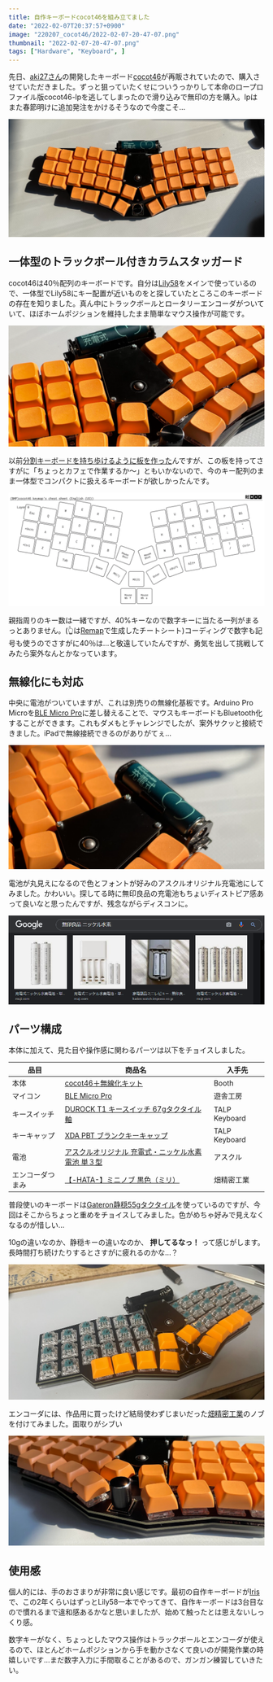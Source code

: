 ```yaml
---
title: 自作キーボードcocot46を組み立てました
date: "2022-02-07T20:37:57+0900"
image: "220207_cocot46/2022-02-07-20-47-07.png"
thumbnail: "2022-02-07-20-47-07.png"
tags: ["Hardware", "Keyboard", ]
---
```


先日、[aki27さん](https://twitter.com/aki27kbd?s=20)の開発したキーボード[cocot46](https://aki27.booth.pm/items/3217515)が再販されていたので、購入させていただきました。ずっと狙っていたくせについうっかりして本命のロープロファイル版cocot46-lpを逃してしまったので滑り込みで無印の方を購入。lpはまた春節明けに追加発注をかけるそうなので今度こそ…

![](2022-02-07-20-38-38.png)

## 一体型のトラックボール付きカラムスタッガード
cocot46は40％配列のキーボードです。自分は[Lily58](https://shop.yushakobo.jp/products/lily58-pro/)をメインで使っているので、一体型でLily58にキー配置が近いものをと探していたところこのキーボードの存在を知りました。真ん中にトラックボールとロータリーエンコーダがついていて、ほぼホームポジションを維持したまま簡単なマウス操作が可能です。

![](2022-02-07-20-47-07.png)

以前[分割キーボードを持ち歩けるように板を作った](../220203_keyboard_board/)んですが、この板を持ってさすがに「ちょっとカフェで作業するか～」ともいかないので、今のキー配列のまま一体型でコンパクトに扱えるキーボードが欲しかったんです。

![](2022-02-07-20-53-39.png)

親指周りのキー数は一緒ですが、40%キーなので数字キーに当たる一列がまるっとありません。(👆は[Remap](https://remap-keys.app/)で生成したチートシート)コーディングで数字も記号も使うのでさすがに40％は…と敬遠していたんですが、勇気を出して挑戦してみたら案外なんとかなっています。

## 無線化にも対応
中央に電池がついていますが、これは別売りの無線化基板です。Arduino Pro Microを[BLE Micro Pro](https://sekigon-gonnoc.github.io/BLE-Micro-Pro/)に差し替えることで、マウスもキーボードもBluetooth化することができます。これもダメもとチャレンジでしたが、案外サクッと接続できました。iPadで無線接続できるのがありがてぇ… 

![](2022-02-07-20-38-48.png)

電池が丸見えになるので色とフォントが好みのアスクルオリジナル充電池にしてみました。かわいい。探してる時に無印良品の充電池もちょいディストピア感あって良いなと思ったんですが、残念ながらディスコンに。

![](2022-02-07-20-38-58.png)

## パーツ構成

本体に加えて、見た目や操作感に関わるパーツは以下をチョイスしました。

| 品目             | 商品名                                                                                                         | 入手先        |
| ---------------- | ------------------------------------------------------------------------------------------------------------ | ------------- |
| 本体             | [cocot46＋無線化キット](https://aki27.booth.pm/items/3217515)                                                | Booth         |
| マイコン         | [BLE Micro Pro](https://shop.yushakobo.jp/products/ble-micro-pro)                                            | 遊舎工房      |
| キースイッチ     | [DUROCK T1 キースイッチ 67gタクタイル軸](https://talpkeyboard.net/items/5f2a6baf791d021128184c10)            | TALP Keyboard |
| キーキャップ     | [XDA PBT ブランクキーキャップ](https://talpkeyboard.net/mypage/order_history/7319677417)                     | TALP Keyboard |
| 電池             | [アスクルオリジナル 充電式・ニッケル水素電池 単３型](https://www.askul.co.jp/p/J485991/?int_id=recom_DtBalk) | アスクル      |
| エンコーダつまみ | [【-HATA-】ミニノブ 黒色（ミリ）](https://t-nakamura-hata.amebaownd.com/pages/3695253/page_202003271319)     | 畑精密工業    |

普段使いのキーボードは[Gateron静穏55gタクタイル](https://talpkeyboard.net/items/5b9e0ff7ef843f7701000386)を使っているのですが、今回はそこからちょっと重めをチョイスしてみました。色がめちゃ好みで見えなくなるのが惜しい…

10gの違いなのか、静穏キーの違いなのか、 **押してるなっ！** って感じがします。長時間打ち続けたりするとさすがに疲れるのかな…？

![](2022-02-07-20-39-14.png)

エンコーダには、作品用に買ったけど結局使わずじまいだった[畑精密工業](https://t-nakamura-hata.amebaownd.com/)のノブを付けてみました。面取りがシブい

![](2022-02-07-20-39-28.png)

## 使用感

個人的には、手のおさまりが非常に良い感じです。最初の自作キーボードが[Iris](https://shop.yushakobo.jp/products/iris-fr4-plates-set?variant=37665334132897)で、この2年くらいはずっとLily58一本でやってきて、自作キーボードは3台目なので慣れるまで違和感あるかなと思いましたが、始めて触ったとは思えないしっくり感。

数字キーがなく、ちょっとしたマウス操作はトラックボールとエンコーダが使えるので、ほとんどホームポジションから手を動かさなくて良いのが開発作業の時嬉しいです…まだ数字入力に手間取ることがあるので、ガンガン練習していきたい。